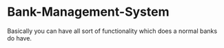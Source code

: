 # Bank-Management-System
Basically you can have all sort of functionality which does a normal banks do have.
